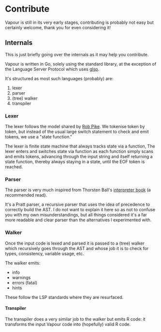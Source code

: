 # Contribute

Vapour is still in its very early stages, contributing is probably
not easy but certainly welcome, thank you for even considering it!

## Internals

This is just briefly going over the internals as it may help you contribute.

Vapour is written in Go, solely using the standard library, at the
exception of the Language Server Protocol which uses [glsp](https://github.com/tliron/glsp).

It's structured as most such languages (probably) are:

1. lexer
2. parser
3. (tree) walker
4. transpiler

### Lexer

The lexer follows the model shared by [Rob Pike](https://www.youtube.com/watch?v=HxaD_trXwRE).
We tokenise token by token, but instead of the usual large switch statement to check and emit
tokens, we use a "state function."

The lexer is finite state machine that always tracks state via a function,
The lexer enters and switches state via function as each function simply
scans and emits tokens, advancing through the input string and itself 
returning a state function, thereby always staying in a state, until
the EOF token is reached.

### Parser

The parser is very much inspired from Thorsten Ball's
[interpreter book](https://interpreterbook.com/) (a recommended read).

It's a Pratt parser, a recursive parser that uses the idea of precedence
to correctly build the AST. I do not want to explain it here so as not 
to confuse you with my own misunderstandings, but all things considered it's 
a far more readable and clear parser than the alternatives I experimented with.

### Walker

Once the input code is lexed and parsed it is passed to a (tree) walker which
recursively goes through the AST and whose job it is to check for types,
consistency, variable usage, etc.

The walker emits:

- info
- warnings
- errors (fatal)
- hints

These follow the LSP standards where they are resurfaced.

#### Transpiler

The transpiler does a very similar job to the walker but emits R code:
it transforms the input Vapour code into (hopefully) valid R code.
